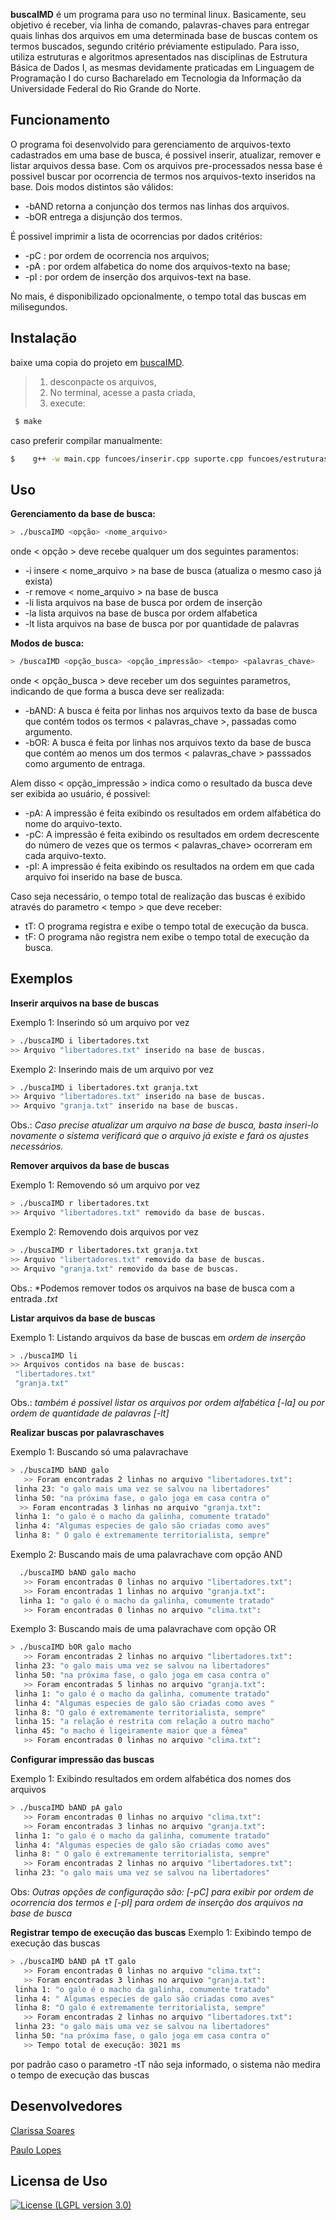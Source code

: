 
**buscaIMD** é um programa para uso no terminal linux. Basicamente, seu objetivo é receber, via linha de comando, palavras-chaves para entregar quais linhas dos arquivos em uma determinada base de buscas contem os termos buscados, segundo critério préviamente estipulado. Para isso, utiliza estruturas e algoritmos apresentados nas disciplinas de Estrutura Básica de Dados I, as mesmas devidamente praticadas em Linguagem de Programação I do curso Bacharelado em Tecnologia da Informação da Universidade Federal do Rio Grande do Norte.



## Funcionamento

O programa foi desenvolvido para gerenciamento de arquivos-texto cadastrados em uma base de busca, é possivel inserir, atualizar, remover e listar arquivos dessa base.
Com os arquivos pre-processados nessa base é possivel buscar por ocorrencia de termos nos arquivos-texto inseridos na base. Dois modos distintos são válidos: 
* -bAND retorna a conjunção dos termos nas linhas dos arquivos. 
* -bOR entrega a disjunção dos termos. 

É possivel imprimir a lista de ocorrencias por dados critérios:
* -pC : por ordem de ocorrencia nos arquivos;
* -pA : por ordem alfabetica do nome dos arquivos-texto na base;
* -pI : por ordem de inserção dos arquivos-text na base.

No mais, é disponibilizado opcionalmente, o tempo total das buscas em milisegundos.



## Instalação

baixe uma copia do projeto em [buscaIMD].

>1. desconpacte os arquivos,
>2. No terminal, acesse a pasta criada,
>3. execute:

```sh
 $ make
```       
caso preferir compilar manualmente:

```sh
$    g++ -w main.cpp funcoes/inserir.cpp suporte.cpp funcoes/estruturas.cpp funcoes/remover.cpp funcoes/listar.cpp funcoes/buscar.cpp funcoes/listabusca.cpp funcoes/relogio.cpp -o buscaIMD -std=c++11
```    
 


## Uso
**Gerenciamento da base de busca:**

```sh
> ./buscaIMD <opção> <nome_arquivo> 
```
 onde < opção > deve recebe qualquer um dos seguintes paramentos:
* -i insere < nome_arquivo > na base de busca (atualiza o mesmo caso já exista)
* -r remove < nome_arquivo > na base de busca
* -li lista arquivos na base de busca por ordem de inserção
* -la lista arquivos na base de busca por ordem alfabetica
* -lt lista arquivos na base de busca por por quantidade de palavras
 
**Modos de busca:**
```sh
> /buscaIMD <opção_busca> <opção_impressão> <tempo> <palavras_chave>
```
 onde < opção_busca > deve receber um dos seguintes parametros, indicando de que forma a busca deve ser realizada:
- -bAND: A busca é feita por linhas nos arquivos texto da base de busca que contém todos os termos < palavras_chave >, passadas como argumento.
- -bOR: A busca é feita por linhas nos arquivos texto da base de busca que contém ao menos um dos termos < palavras_chave > passsados como argumento de entraga.

Alem disso < opção_impressão > indica como o resultado da busca deve ser exibida ao usuário, é possivel:
- -pA: A impressão é feita exibindo os resultados em ordem alfabética do nome do arquivo-texto.
- -pC: A impressão é feita exibindo os resultados em ordem decrescente do número de vezes que os termos < palavras_chave> ocorreram em cada arquivo-texto.
- -pI: A impressão é feita exibindo os resultados na ordem em que cada arquivo foi inserido na base de busca.

Caso seja necessário, o tempo total de realização das buscas é exibido através do parametro < tempo > que deve receber:
- tT: O programa registra e exibe o tempo total de execução da busca.
- tF: O programa não registra nem exibe o tempo total de execução da busca. 



## Exemplos

__Inserir arquivos na base de buscas__

Exemplo 1: Inserindo só um arquivo por vez 
```sh
> ./buscaIMD ­i libertadores.txt 
>> Arquivo "libertadores.txt" inserido na base de buscas.
```
Exemplo 2: Inserindo mais de um arquivo por vez 
```sh
> ./buscaIMD ­i libertadores.txt granja.txt 
>> Arquivo "libertadores.txt" inserido na base de buscas. 
>> Arquivo "granja.txt" inserido na base de buscas. 
```
Obs.: *Caso precise atualizar um arquivo na base de busca, basta inseri-lo novamente o sistema verificará que o arquivo já existe e fará os ajustes necessários.*


__Remover arquivos da base de buscas__

Exemplo 1: Removendo só um arquivo por vez 
```sh
> ./buscaIMD ­r libertadores.txt 
>> Arquivo "libertadores.txt" removido da base de buscas. 
```
Exemplo 2: Removendo dois arquivos por vez 
```sh
> ./buscaIMD ­r libertadores.txt granja.txt 
>> Arquivo "libertadores.txt" removido da base de buscas. 
>> Arquivo "granja.txt" removido da base de buscas.
```
Obs.: *Podemos remover todos os arquivos na base de busca com a entrada *.txt*


__Listar arquivos da base de buscas__

Exemplo 1: Listando arquivos da base de buscas em *ordem de inserção*
```sh
> ./buscaIMD ­li  
>> Arquivos contidos na base de buscas:  
­ "libertadores.txt" 
­ "granja.txt" 
```

Obs.: *também é possivel listar os arquivos por ordem alfabética [-la] ou por ordem de quantidade de palavras [-lt]*


__Realizar buscas por palavras­chaves__

Exemplo 1: Buscando só uma palavra­chave  
```sh
> ./buscaIMD ­bAND galo 
   >> Foram encontradas 2 linhas no arquivo "libertadores.txt": 
­ linha 23: "o galo mais uma vez se salvou na libertadores" 
­ linha 50: "na próxima fase, o galo joga em casa contra o" 
  >> Foram encontradas 3 linhas no arquivo "granja.txt": 
­ linha 1: "o galo é o macho da galinha, comumente tratado" 
­ linha 4: "Algumas especies de galo são criadas como aves" 
­ linha 8: " O galo é extremamente territorialista, sempre"
```

Exemplo 2: Buscando mais de uma palavra­chave com opção AND 
```sh
  ./buscaIMD ­bAND galo macho 
   >> Foram encontradas 0 linhas no arquivo "libertadores.txt": 
   >> Foram encontradas 1 linhas no arquivo "granja.txt": 
  linha 1: "o galo é o macho da galinha, comumente tratado" 
   >> Foram encontradas 0 linhas no arquivo "clima.txt": 
```

Exemplo 3: Buscando mais de uma palavra­chave com opção OR 
```sh
> ./buscaIMD ­bOR galo macho 
   >> Foram encontradas 2 linhas no arquivo "libertadores.txt": 
­ linha 23: "o galo mais uma vez se salvou na libertadores" 
­ linha 50: "na próxima fase, o galo joga em casa contra o" 
   >> Foram encontradas 5 linhas no arquivo "granja.txt": 
­ linha 1: "o galo é o macho da galinha, comumente tratado" 
­ linha 4: "Algumas especies de galo são criadas como aves " 
­ linha 8: "O galo é extremamente territorialista, sempre" 
­ linha 15: "a relação é restrita com relação a outro macho" 
­ linha 45: "o macho é ligeiramente maior que a fêmea" 
   >> Foram encontradas 0 linhas no arquivo "clima.txt": 
```


__Configurar impressão das buscas__ 

Exemplo 1: Exibindo resultados em ordem alfabética dos nomes dos arquivos 
```sh
> ./buscaIMD ­bAND ­pA galo 
   >> Foram encontradas 0 linhas no arquivo "clima.txt": 
   >> Foram encontradas 3 linhas no arquivo "granja.txt": 
­ linha 1: "o galo é o macho da galinha, comumente tratado" 
­ linha 4: "Algumas especies de galo são criadas como aves" 
­ linha 8: " O galo é extremamente territorialista, sempre" 
   >> Foram encontradas 2 linhas no arquivo "libertadores.txt": 
­ linha 23: "o galo mais uma vez se salvou na libertadores" 
```
Obs: *Outras opções de configuração são: [-pC] para exibir por ordem de ocorrencia dos termos e [-pI] para ordem de inserção dos arquivos na base de busca*


__Registrar tempo de execução das buscas__ 
Exemplo 1: Exibindo tempo de execução das buscas 
```sh
> ./buscaIMD ­bAND ­pA ­tT galo 
   >> Foram encontradas 0 linhas no arquivo "clima.txt": 
   >> Foram encontradas 3 linhas no arquivo "granja.txt": 
­ linha 1: "o galo é o macho da galinha, comumente tratado" 
­ linha 4: " Algumas especies de galo são criadas como aves" 
­ linha 8: "O galo é extremamente territorialista, sempre" 
   >> Foram encontradas 2 linhas no arquivo "libertadores.txt": 
­ linha 23: "o galo mais uma vez se salvou na libertadores" 
­ linha 50: "na próxima fase, o galo joga em casa contra o" 
   >> Tempo total de execução: 3021 ms 
```
por padrão caso o parametro -tT não seja informado, o sistema não medira o tempo de execução das buscas

## Desenvolvedores

[Clarissa Soares]

[Paulo Lopes]

## Licensa de Uso

[![License (LGPL version 3.0)](https://img.shields.io/badge/license-GNU%20LGPL%20version%203.0-blue.svg?style=flat-square)](http://opensource.org/licenses/LGPL-3.0)


[buscaIMD]: <https:///github.com/lopespaulo/PROJETOEDBLP/archive/master.zip>
[Clarissa Soares]: <https://github.com/clahzita>
[Paulo Lopes]: <https://github.com/lopespaulo>


